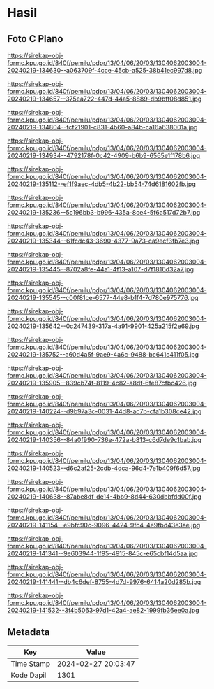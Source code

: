 # Hasil

## Foto C Plano

https://sirekap-obj-formc.kpu.go.id/840f/pemilu/pdpr/13/04/06/20/03/1304062003004-20240219-134630--a063709f-4cce-45cb-a525-38b41ec997d8.jpg

https://sirekap-obj-formc.kpu.go.id/840f/pemilu/pdpr/13/04/06/20/03/1304062003004-20240219-134657--375ea722-447d-44a5-8889-db9bff08d851.jpg

https://sirekap-obj-formc.kpu.go.id/840f/pemilu/pdpr/13/04/06/20/03/1304062003004-20240219-134804--fcf21901-c831-4b60-a84b-ca16a638001a.jpg

https://sirekap-obj-formc.kpu.go.id/840f/pemilu/pdpr/13/04/06/20/03/1304062003004-20240219-134934--4792178f-0c42-4909-b6b9-6565e1f178b6.jpg

https://sirekap-obj-formc.kpu.go.id/840f/pemilu/pdpr/13/04/06/20/03/1304062003004-20240219-135112--ef1f9aec-4db5-4b22-bb54-74d6181602fb.jpg

https://sirekap-obj-formc.kpu.go.id/840f/pemilu/pdpr/13/04/06/20/03/1304062003004-20240219-135236--5c196bb3-b996-435a-8ce4-5f6a517d72b7.jpg

https://sirekap-obj-formc.kpu.go.id/840f/pemilu/pdpr/13/04/06/20/03/1304062003004-20240219-135344--61fcdc43-3690-4377-9a73-ca9ecf3fb7e3.jpg

https://sirekap-obj-formc.kpu.go.id/840f/pemilu/pdpr/13/04/06/20/03/1304062003004-20240219-135445--8702a8fe-44a1-4f13-a107-d7f1816d32a7.jpg

https://sirekap-obj-formc.kpu.go.id/840f/pemilu/pdpr/13/04/06/20/03/1304062003004-20240219-135545--c00f81ce-6577-44e8-b1f4-7d780e975776.jpg

https://sirekap-obj-formc.kpu.go.id/840f/pemilu/pdpr/13/04/06/20/03/1304062003004-20240219-135642--0c247439-317a-4a91-9901-425a215f2e69.jpg

https://sirekap-obj-formc.kpu.go.id/840f/pemilu/pdpr/13/04/06/20/03/1304062003004-20240219-135752--a60d4a5f-9ae9-4a6c-9488-bc641c411f05.jpg

https://sirekap-obj-formc.kpu.go.id/840f/pemilu/pdpr/13/04/06/20/03/1304062003004-20240219-135905--839cb74f-8119-4c82-a8df-6fe87cfbc426.jpg

https://sirekap-obj-formc.kpu.go.id/840f/pemilu/pdpr/13/04/06/20/03/1304062003004-20240219-140224--d9b97a3c-0031-44d8-ac7b-cfa1b308ce42.jpg

https://sirekap-obj-formc.kpu.go.id/840f/pemilu/pdpr/13/04/06/20/03/1304062003004-20240219-140356--84a0f990-736e-472a-b813-c6d7de9c1bab.jpg

https://sirekap-obj-formc.kpu.go.id/840f/pemilu/pdpr/13/04/06/20/03/1304062003004-20240219-140523--d6c2af25-2cdb-4dca-96d4-7e1b409f6d57.jpg

https://sirekap-obj-formc.kpu.go.id/840f/pemilu/pdpr/13/04/06/20/03/1304062003004-20240219-140638--87abe8df-de14-4bb9-8d44-630dbbfdd00f.jpg

https://sirekap-obj-formc.kpu.go.id/840f/pemilu/pdpr/13/04/06/20/03/1304062003004-20240219-141154--e9bfc90c-9096-4424-9fc4-4e9fbd43e3ae.jpg

https://sirekap-obj-formc.kpu.go.id/840f/pemilu/pdpr/13/04/06/20/03/1304062003004-20240219-141341--9e603944-1f95-4915-845c-e65cbf14d5aa.jpg

https://sirekap-obj-formc.kpu.go.id/840f/pemilu/pdpr/13/04/06/20/03/1304062003004-20240219-141441--db4c6def-8755-4d7d-9976-6414a20d285b.jpg

https://sirekap-obj-formc.kpu.go.id/840f/pemilu/pdpr/13/04/06/20/03/1304062003004-20240219-141532--3f4b5063-97d1-42a4-ae82-1999fb36ee0a.jpg


## Metadata

| Key        | Value               |
| ---------- | ------------------- |
| Time Stamp | 2024-02-27 20:03:47 |
| Kode Dapil | 1301                |




